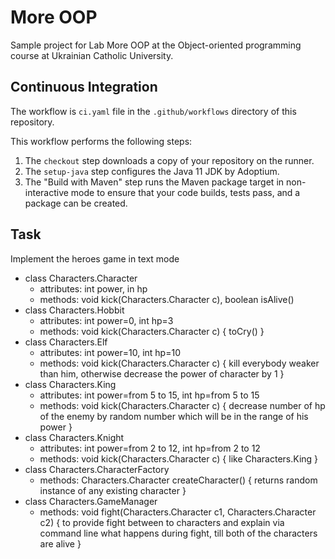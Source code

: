 # More OOP

Sample project for Lab More OOP at the Object-oriented programming course at Ukrainian Catholic University.

## Continuous Integration

The workflow is `ci.yaml` file in the `.github/workflows` directory of this repository.

This workflow performs the following steps:

1. The `checkout` step downloads a copy of your repository on the runner.
1. The `setup-java` step configures the Java 11 JDK by Adoptium.
1. The "Build with Maven" step runs the Maven package target in non-interactive mode to ensure that your code builds, tests pass, and a package can be created.

## Task
Implement the heroes game in text mode
- class Characters.Character 
  - attributes: int power, in hp
  - methods: void kick(Characters.Character c), boolean isAlive()
- class Characters.Hobbit 
  - attributes: int power=0, int hp=3
  - methods: void kick(Characters.Character c) { toCry() }
- class Characters.Elf 
   - attributes: int power=10, int hp=10
   - methods: void kick(Characters.Character c) { kill everybody weaker than him, otherwise decrease the power of character by 1 }
- class Characters.King 
   - attributes: int power=from 5 to 15, int hp=from 5 to 15 
   - methods: void kick(Characters.Character c) { decrease number of hp of the enemy by random number which will be in the range of his power }
- class Characters.Knight 
   - attributes: int power=from 2 to 12, int hp=from 2 to 12
   - methods: void kick(Characters.Character c) { like Characters.King }
- class Characters.CharacterFactory 
   - methods: Characters.Character createCharacter() { returns random instance of any existing character } 
- class Characters.GameManager
   - methods: void fight(Characters.Character c1, Characters.Character c2) { to provide fight between to characters and explain via command line what happens during fight, till both of the characters are alive } 